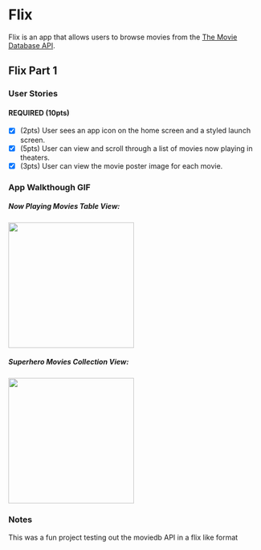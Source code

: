 # Flix

Flix is an app that allows users to browse movies from the [The Movie Database API](http://docs.themoviedb.apiary.io/#).

## Flix Part 1

### User Stories

#### REQUIRED (10pts)
- [x] (2pts) User sees an app icon on the home screen and a styled launch screen.
- [x] (5pts) User can view and scroll through a list of movies now playing in theaters.
- [x] (3pts) User can view the movie poster image for each movie.

### App Walkthough GIF
##### Now Playing Movies Table View:
<img src="https://i.imgflip.com/3puqus.gif" width=250><br>

##### Superhero Movies Collection View:
<img src="https://i.imgflip.com/3qkwud.gif" width=250><br>
### Notes
This was a fun project testing out the moviedb API in a flix like format
